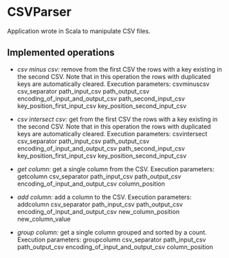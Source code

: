 # CSVParser

Application wrote in Scala to manipulate CSV files.

## Implemented operations

- *csv minus csv:* remove from the first CSV the rows with a key existing in the second CSV. 
Note that in this operation the rows with duplicated keys are automatically cleared. 
Execution parameters:
csvminuscsv
csv_separator
path_input_csv
path_output_csv
encoding_of_input_and_output_csv
path_second_input_csv
key_position_first_input_csv
key_position_second_input_csv

- *csv intersect csv:* get from the first CSV the rows with a key existing in the second CSV.
Note that in this operation the rows with duplicated keys are automatically cleared.
Execution parameters:
csvintersect
csv_separator
path_input_csv
path_output_csv
encoding_of_input_and_output_csv
path_second_input_csv
key_position_first_input_csv
key_position_second_input_csv

- *get column:* get a single column from the CSV.
Execution parameters:
getcolumn
csv_separator
path_input_csv
path_output_csv
encoding_of_input_and_output_csv
column_position

- *add column:* add a column to the CSV.
Execution parameters:
addcolumn
csv_separator
path_input_csv
path_output_csv
encoding_of_input_and_output_csv
new_column_position
new_column_value

- *group column:* get a single column grouped and sorted by a count.
Execution parameters:
groupcolumn
csv_separator
path_input_csv
path_output_csv
encoding_of_input_and_output_csv
column_position
